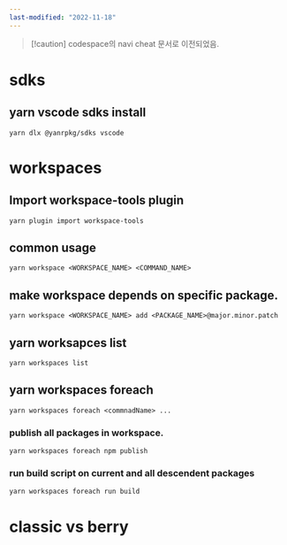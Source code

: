 ```yaml
---
last-modified: "2022-11-18"
---
```


> [!caution] codespace의 navi cheat 문서로 이전되었음.
# sdks
## yarn vscode sdks install

```shell
yarn dlx @yanrpkg/sdks vscode
```

# workspaces
## Import workspace-tools plugin
```shell
yarn plugin import workspace-tools
```

## common usage
```shell
yarn workspace <WORKSPACE_NAME> <COMMAND_NAME>
```

## make workspace depends on specific package.
```
yarn workspace <WORKSPACE_NAME> add <PACKAGE_NAME>@major.minor.patch
```

## yarn worksapces list
```shell
yarn workspaces list
```

## yarn workspaces foreach
```shell
yarn workspaces foreach <commnadName> ...
```

### publish all packages in workspace.
```shell
yarn workspaces foreach npm publish
```

### run build script on current and all descendent packages
```shell
yarn workspaces foreach run build
```

# classic vs berry